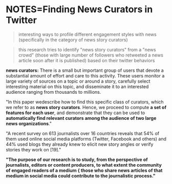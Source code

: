 # NOTES=Finding News Curators in Twitter

>interesting ways to profile different engagement styles with news (specifically in the category of news story curators)

> this research tries to identify "news story curators" from a "news crowd" (those with large number of followers who retweeted a news article soon after it is published) based on their twitter behaviors

**news curators:** There is a small but important group of users that devote a substantial amount of effort and care to this activity. These users monitor a large variety of sources on a topic or around a story, carefully select interesting material on this topic, and disseminate it to an interested audience ranging from thousands to millions.

"In this paper wedescribe how to find this specific class of curators, which we refer to as **news story curators**. Hence, we proceed to compute **a set of features for each user**, and demonstrate that they can be used to **automatically find relevant curators among the audience of two large news organizations**."

"A recent survey on 613 journalists over 16 countries reveals that 54% of them used online social media platforms (Twitter, Facebook and others) and 44% used blogs they already knew to elicit new story angles or verify stories they work on [19]."

**"The purpose of our research is to study, from the perspective of journalists, editors or content producers, to what extent
the community of engaged readers of a medium { those who share news articles of that medium in social media could contribute to the journalistic process."**
